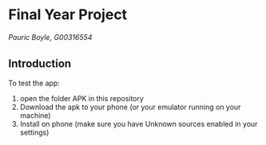 # Final Year Project
###### Pauric Boyle, G00316554

## Introduction
To test the app:
1. open the folder APK in this repository
2. Download the apk to your phone (or your emulator running on your machine) 
3. Install on phone (make sure you have Unknown sources enabled in your settings)

